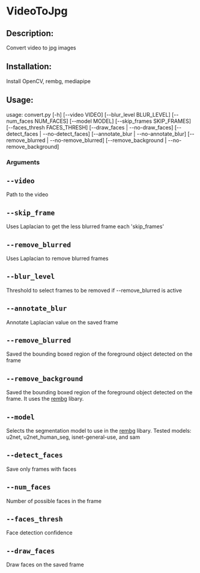 <h1>VideoToJpg</h1>

<h2>Description: </h2>

<p>Convert video to jpg images</p>

<h2>Installation: </h2>

<p>Install OpenCV, rembg, mediapipe</p>

<h2>Usage: </h2>

usage: convert.py [-h] [--video VIDEO] [--blur_level BLUR_LEVEL] [--num_faces NUM_FACES] [--model MODEL] [--skip_frames SKIP_FRAMES]
                  [--faces_thresh FACES_THRESH] [--draw_faces | --no-draw_faces] [--detect_faces | --no-detect_faces]
                  [--annotate_blur | --no-annotate_blur] [--remove_blurred | --no-remove_blurred] [--remove_background | --no-remove_background]


<h3>Arguments</h3>

``--video``
------------------
Path to the video

``--skip_frame``
------------------
Uses Laplacian to get the less blurred frame each 'skip_frames'

``--remove_blurred``
------------------
Uses Laplacian to remove blurred frames

``--blur_level``
------------------
Threshold to select frames to be removed if --remove_blurred is active

``--annotate_blur``
------------------
Annotate Laplacian value on the saved frame

``--remove_blurred``
------------------
Saved the bounding boxed region of the foreground object detected on the frame

``--remove_background``
------------------
Saved the bounding boxed region of the foreground object detected on the frame.
It uses the <a href="https://github.com/danielgatis/rembg">rembg</a> libary.

``--model``
------------------
Selects the segmentation model to use in the <a href="https://github.com/danielgatis/rembg">rembg</a> libary.
Tested models: u2net, u2net_human_seg, isnet-general-use, and sam

``--detect_faces``
------------------
Save only frames with faces

``--num_faces``
------------------
Number of possible faces in the frame

``--faces_thresh``
------------------
Face detection confidence

``--draw_faces``
------------------
Draw faces on the saved frame